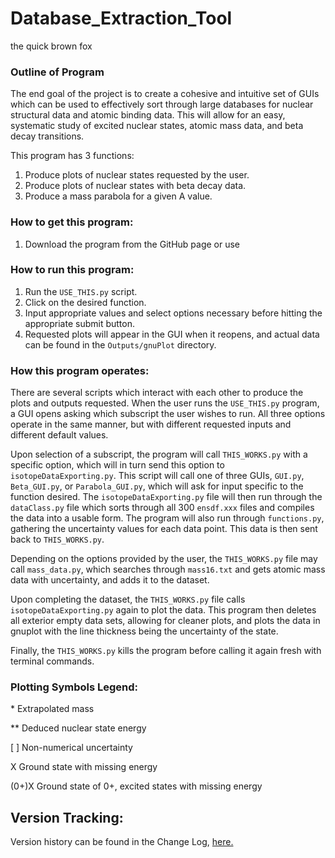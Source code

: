 # Database_Extraction_Tool
the quick brown fox

### Outline of Program
The end goal of the project is to create a cohesive and intuitive set of GUIs which can be used to effectively sort through large databases for nuclear structural data and atomic binding data. This will allow for an easy, systematic study of excited nuclear states, atomic mass data, and beta decay transitions.

This program has 3 functions: 
1. Produce plots of nuclear states requested by the user.
2. Produce plots of nuclear states with beta decay data.
3. Produce a mass parabola for a given A value.

### How to get this program:
1. Download the program from the GitHub page or use 

### How to run this program:
1. Run the `USE_THIS.py` script.
2. Click on the desired function. 
3. Input appropriate values and select options necessary before hitting the appropriate submit button.
4. Requested plots will appear in the GUI when it reopens, and actual data can be found in the `Outputs/gnuPlot` directory.



### How this program operates:
There are several scripts which interact with each other to produce the plots and outputs requested. When the user runs the `USE_THIS.py` program, a GUI opens asking which subscript the user wishes to run. All three options operate in the same manner, but with different requested inputs and different default values.

Upon selection of a subscript, the program will call `THIS_WORKS.py` with a specific option, which will in turn send this option to `isotopeDataExporting.py`. This script will call one of three GUIs, `GUI.py`, `Beta_GUI.py`, or `Parabola_GUI.py`, which will ask for input specific to the function desired. The `isotopeDataExporting.py` file will then run through the `dataClass.py` file which sorts through all 300 `ensdf.xxx` files and compiles the data into a usable form. The program will also run through `functions.py`, gathering the uncertainty values for each data point. This data is then sent back to `THIS_WORKS.py`.

Depending on the options provided by the user, the `THIS_WORKS.py` file may call `mass_data.py`, which searches through `mass16.txt` and gets atomic mass data with uncertainty, and adds it to the dataset.

Upon completing the dataset, the `THIS_WORKS.py` file calls `isotopeDataExporting.py` again to plot the data. This program then deletes all exterior empty data sets, allowing for cleaner plots, and plots the data in gnuplot with the line thickness being the uncertainty of the state.

Finally, the `THIS_WORKS.py` kills the program before calling it again fresh with terminal commands.



### Plotting Symbols Legend:

\*		Extrapolated mass

\*\*		Deduced nuclear state energy

[ ]		Non-numerical uncertainty

X		Ground state with missing energy

(0+)X	Ground state of 0+, excited states with missing energy

## Version Tracking:

Version history can be found in the Change Log, [here.](http://github.com/ElectroweakGroup/Database_Extraction_Tool/blob/master/Changelog.txt)
